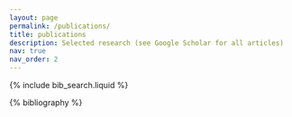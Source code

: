 ```yaml
---
layout: page
permalink: /publications/
title: publications
description: Selected research (see Google Scholar for all articles)
nav: true
nav_order: 2
---
```


<!-- _pages/publications.md -->

<!-- Bibsearch Feature -->

{% include bib_search.liquid %}

<div class="publications">

{% bibliography %}

</div>
